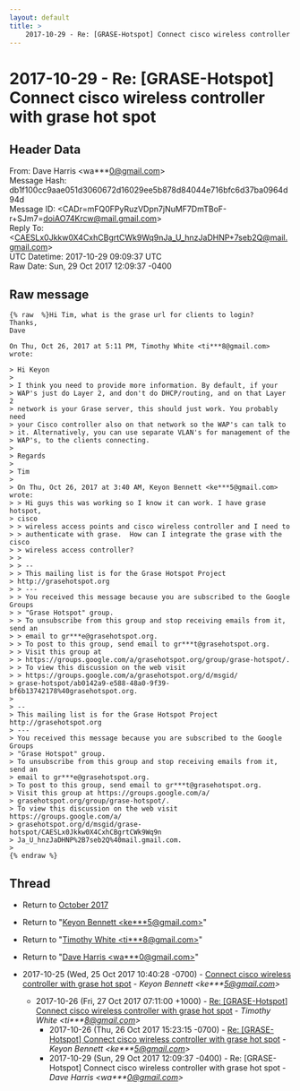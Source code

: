 ```yaml
---
layout: default
title: >
    2017-10-29 - Re: [GRASE-Hotspot] Connect cisco wireless controller with grase hot spot
---
```


# 2017-10-29 - Re: [GRASE-Hotspot] Connect cisco wireless controller with grase hot spot

## Header Data

From: Dave Harris \<wa***0@gmail.com\><br>
Message Hash: db1f100cc9aae051d3060672d16029ee5b878d84044e716bfc6d37ba0964d94d<br>
Message ID: \<CADr=mFQ0FPyRuzVDpn7jNuMF7DmTBoF-r+SJm7=doiAO74Krcw@mail.gmail.com\><br>
Reply To: \<CAESLx0Jkkw0X4CxhCBgrtCWk9Wq9nJa_U_hnzJaDHNP+7seb2Q@mail.gmail.com\><br>
UTC Datetime: 2017-10-29 09:09:37 UTC<br>
Raw Date: Sun, 29 Oct 2017 12:09:37 -0400<br>

## Raw message

```
{% raw  %}Hi Tim, what is the grase url for clients to login?
Thanks,
Dave

On Thu, Oct 26, 2017 at 5:11 PM, Timothy White <ti***8@gmail.com> wrote:

> Hi Keyon
>
> I think you need to provide more information. By default, if your
> WAP's just do Layer 2, and don't do DHCP/routing, and on that Layer 2
> network is your Grase server, this should just work. You probably need
> your Cisco controller also on that network so the WAP's can talk to
> it. Alternatively, you can use separate VLAN's for management of the
> WAP's, to the clients connecting.
>
> Regards
>
> Tim
>
> On Thu, Oct 26, 2017 at 3:40 AM, Keyon Bennett <ke***5@gmail.com> wrote:
> > Hi guys this was working so I know it can work. I have grase hotspot,
> cisco
> > wireless access points and cisco wireless controller and I need to
> > authenticate with grase.  How can I integrate the grase with the cisco
> > wireless access controller?
> >
> > --
> > This mailing list is for the Grase Hotspot Project
> http://grasehotspot.org
> > ---
> > You received this message because you are subscribed to the Google Groups
> > "Grase Hotspot" group.
> > To unsubscribe from this group and stop receiving emails from it, send an
> > email to gr***e@grasehotspot.org.
> > To post to this group, send email to gr***t@grasehotspot.org.
> > Visit this group at
> > https://groups.google.com/a/grasehotspot.org/group/grase-hotspot/.
> > To view this discussion on the web visit
> > https://groups.google.com/a/grasehotspot.org/d/msgid/
> grase-hotspot/ab0142a9-e588-48a0-9f39-bf6b13742178%40grasehotspot.org.
>
> --
> This mailing list is for the Grase Hotspot Project http://grasehotspot.org
> ---
> You received this message because you are subscribed to the Google Groups
> "Grase Hotspot" group.
> To unsubscribe from this group and stop receiving emails from it, send an
> email to gr***e@grasehotspot.org.
> To post to this group, send email to gr***t@grasehotspot.org.
> Visit this group at https://groups.google.com/a/
> grasehotspot.org/group/grase-hotspot/.
> To view this discussion on the web visit https://groups.google.com/a/
> grasehotspot.org/d/msgid/grase-hotspot/CAESLx0Jkkw0X4CxhCBgrtCWk9Wq9n
> Ja_U_hnzJaDHNP%2B7seb2Q%40mail.gmail.com.
>
{% endraw %}
```

## Thread

+ Return to [October 2017](/archive/2017/10)

+ Return to "[Keyon Bennett <ke***5<span>@</span>gmail.com>](/authors/ke___5_at_gmail_com)"
+ Return to "[Timothy White <ti***8<span>@</span>gmail.com>](/authors/ti___8_at_gmail_com)"
+ Return to "[Dave Harris <wa***0<span>@</span>gmail.com>](/authors/wa___0_at_gmail_com)"

+ 2017-10-25 (Wed, 25 Oct 2017 10:40:28 -0700) - [Connect cisco wireless controller with grase hot spot](/archive/2017/10/45eaf7b2eb14e5f9531a665814629fee7fcb3a8a6dbba51a92a9424ca7c2e6c5) - _Keyon Bennett \<ke***5@gmail.com\>_
  + 2017-10-26 (Fri, 27 Oct 2017 07:11:00 +1000) - [Re: [GRASE-Hotspot] Connect cisco wireless controller with grase hot spot](/archive/2017/10/8f2388dcf18998ba79fc6b9f0ee82c0b4b2f908460fef296f1cb00256a364257) - _Timothy White \<ti***8@gmail.com\>_
    + 2017-10-26 (Thu, 26 Oct 2017 15:23:15 -0700) - [Re: [GRASE-Hotspot] Connect cisco wireless controller with grase hot spot](/archive/2017/10/4c2936d0e87832f4fa97b315f7d4294f5019109d054f2c41c26fa37102915539) - _Keyon Bennett \<ke***5@gmail.com\>_
    + 2017-10-29 (Sun, 29 Oct 2017 12:09:37 -0400) - Re: [GRASE-Hotspot] Connect cisco wireless controller with grase hot spot - _Dave Harris \<wa***0@gmail.com\>_

